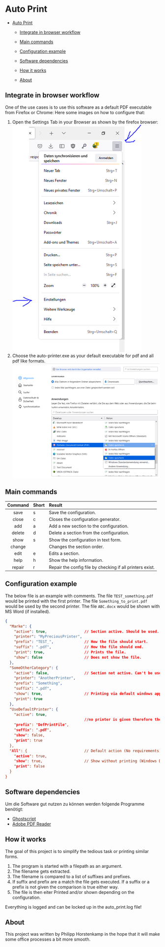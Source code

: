 # Auto Print

<!--TOC-->



- [Auto Print](#auto-print)

  - [Integrate in browser workflow](#integrate-in-browser-workflow)

  - [Main commands](#main-commands)

  - [Configuration example](#configuration-example)

  - [Software dependencies](#software-dependencies)

  - [How it works](#how-it-works)

  - [About](#about)



<!--TOC-->










## Integrate in browser workflow
One of the use cases is to use this software as a default PDF executable from Firefox or Chrome:
Here some images on how to configure that:

1. Open the Settings Tab in your Browser as shown by the firefox browser:
![go to settings](docs/Settings.PNG)
2. Choose the auto-printer.exe as your default executable for pdf and all pdf like formats.
![Choose auto-printer.exe as your default software](docs/ChoosePrinter.PNG)

## Main commands

| Command | Short | Result                                                    |
|:-------:|-------|:----------------------------------------------------------|
|  save   | s     | Save the configuration.                                   |
|  close  | c     | Closes the configuration generator.                       |
|   add   | a     | Add a new section to the configuration.                   | 
| delete  | d     | Delete a section from the configuration.                  |
|  show   | s     | Show the configuration in text form.                      |
| change  |       | Changes the section order.                                |
|  edit   | e     | Edits a section.                                          |
|  help   | h     | Show the help information.                                |
| repair  | r     | Repair the config file by checking if all printers exist. |

 

## Configuration example

The below file is an example with comments.
The file `TEST_something.pdf` would be printed with the first printer.
The file `Something_to_print.pdf` would be used by the second printer.
The file `ABC.docx` would be shown with MS Word (if installed).
```json
{
  "Marke": {
    "active": true,                 // Section active. Should be used.
    "printer": "MyPreciousPrinter",
    "prefix": "TEST_",              // How the file should start.
    "suffix": ".pdf",               // How the file should end.
    "print": true,                  // Prints the file.
    "show": false                   // Does not show the file.
  },
  "SomeOtherCategory": {
    "active": false,                // Section not active. Can't be used.
    "printer": "AnotherPrinter",
    "prefix": "Something",
    "suffix": ".pdf",
    "show": true,                   // Printing via default windows application
    "print": true
  },
  "UseDefaultPrinter": {
    "active": true,
                                    //no printer is given therefore the default printer is used."
    "prefix": "DefPrintFile",
    "suffix": ".pdf",
    "show": false,
    "print": true
  },
  "All": {                          // Default action (No requirements)
    "active": true,               
    "show": true,                   // Show without printing (Windows Default action)
    "print": false
  }
}
```


## Software dependencies
Um die Software gut nutzen zu können werden folgende Programme benötigt:

- [Ghostscript](https://www.ghostscript.com/releases/gsdnld.html)
- [Adobe PDF Reader](https://www.adobe.com/de/acrobat/pdf-reader.html)

## How it works 

The goal of this project is to simplify the tedious task or printing similar forms.

1. The program is started with a filepath as an argument.
2. The filename gets extracted.
3. The filename is compared to a list of suffixes and prefixes.
4. If suffix and prefix are a match the file gets executed.
If a suffix or a prefix is not given the comparison is true either way.
5. The file is then eiter Printed and/or shown depending on the configuration.

Everything is logged and can be locked up in the auto_print.log file!

## About

This project was written by Philipp Horstenkamp in the hope 
that it will make some office processes a bit more smooth.
